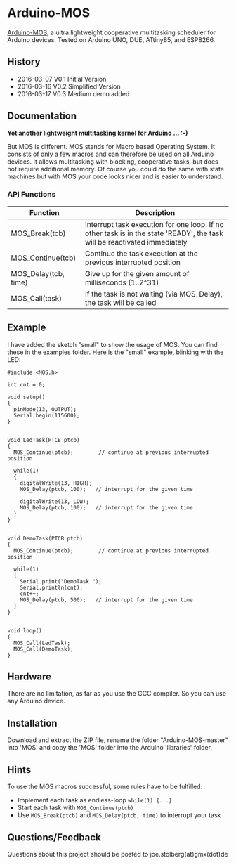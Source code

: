 # Arduino-MOS
[Arduino-MOS](https://github.com/joe7575/Arduino-MOS), a ultra lightweight cooperative multitasking scheduler for Arduino devices. Tested on Arduino UNO, DUE, ATtiny85, and ESP8266. 


## History
- 2016-03-07  V0.1  Initial Version
- 2016-03-16  V0.2  Simplified Version
- 2016-03-17  V0.3  Medium demo added


## Documentation
**Yet another lightweight multitasking kernel for Arduino ...  :-)**

But MOS is different. MOS stands for Macro based Operating System. 
It consists of only a few macros and can therefore be used on all Arduino devices.
It allows multitasking with blocking, cooperative tasks, but does not require additional memory.
Of course you could do the same with state machines but with MOS your code looks nicer and is easier to understand.


### API Functions

Function | Description
--------|------------
MOS_Break(tcb) | Interrupt task execution for one loop. If no other task is in the state 'READY', the task will be reactivated immediately
MOS_Continue(tcb) | Continue the task execution at the previous interrupted position
MOS_Delay(tcb, time) | Give up for the given amount of milliseconds (1..2^31)
MOS_Call(task) | If the task is not waiting (via MOS_Delay), the task will be called


## Example

I have added the sketch "small" to show the usage of MOS.
You can find these in the examples folder. Here is the "small" example, blinking with the LED:

```
#include <MOS.h>

int cnt = 0;

void setup() 
{
  pinMode(13, OUTPUT);
  Serial.begin(115600);
}


void LedTask(PTCB ptcb) 
{
  MOS_Continue(ptcb);        // continue at previous interrupted position

  while(1) 
  {
    digitalWrite(13, HIGH);
    MOS_Delay(ptcb, 100);   // interrupt for the given time

    digitalWrite(13, LOW);
    MOS_Delay(ptcb, 100);   // interrupt for the given time
  }
}


void DemoTask(PTCB ptcb) 
{
  MOS_Continue(ptcb);        // continue at previous interrupted position

  while(1) 
  {
    Serial.print("DemoTask ");
    Serial.println(cnt);
    cnt++;
    MOS_Delay(ptcb, 500);   // interrupt for the given time
  }
}


void loop() 
{
  MOS_Call(LedTask);
  MOS_Call(DemoTask);
}
```

## Hardware
There are no limitation, as far as you use the GCC compiler. So you can use any Arduino device. 

## Installation
Download and extract the ZIP file, rename the folder "Arduino-MOS-master" into 'MOS' and copy the 'MOS' folder 
into the Arduino 'libraries' folder.

## Hints
To use the MOS macros successful, some rules have to be fulfilled:
* Implement each task as endless-loop ```while(1) {...}```
* Start each task with ```MOS_Continue(ptcb)```
* Use ```MOS_Break(ptcb)``` and ```MOS_Delay(ptcb, time)``` to interrupt your task
  

## Questions/Feedback
Questions about this project should be posted to joe.stolberg(at)gmx(dot)de







